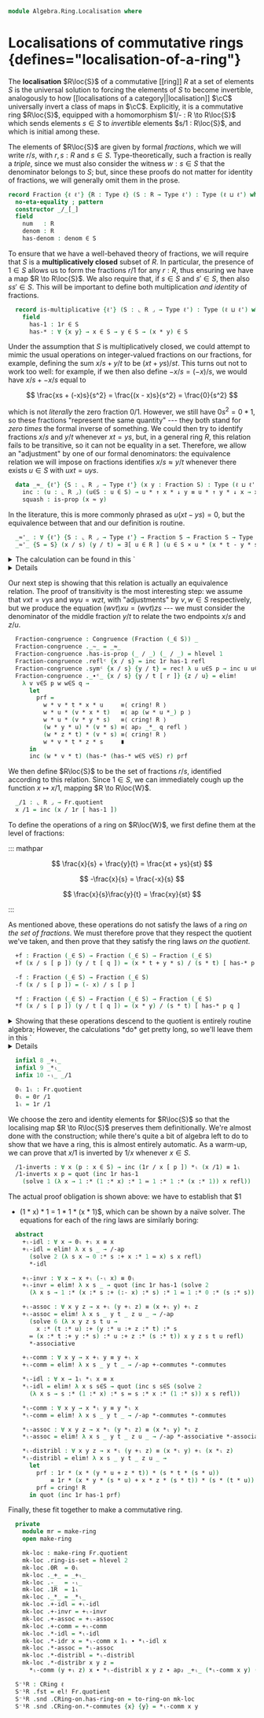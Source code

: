 <!--
```agda
open import 1Lab.Prelude hiding (_*_ ; _+_ ; _-_)

open import Algebra.Ring.Commutative
open import Algebra.Ring.Solver
open import Algebra.Ring

open import Data.Set.Coequaliser hiding (_/_)
open import Data.Nat.Base using (_≤_)
```
-->

```agda
module Algebra.Ring.Localisation where
```

# Localisations of commutative rings {defines="localisation-of-a-ring"}

The **localisation** $R\loc{S}$ of a commutative [[ring]] $R$ at a set
of elements $S$ is the universal solution to forcing the elements of $S$
to become invertible, analogously to how [[localisations of a
category||localisation]] $\cC$ universally invert a class of maps in
$\cC$. Explicitly, it is a commutative ring $R\loc{S}$, equipped with a
homomorphism $1/- : R \to R\loc{S}$ which sends elements $s \in S$ to
*invertible* elements $s/1 : R\loc{S}$, and which is initial among
these.

The elements of $R\loc{S}$ are given by formal *fractions*, which we
will write $r/s$, with $r, s : R$ and $s \in S$. Type-theoretically,
such a fraction is really a *triple*, since we must also consider the
witness $w : s \in S$ that the denominator belongs to $S$; but, since
these proofs do not matter for identity of fractions, we will generally
omit them in the prose.

```agda
record Fraction {ℓ ℓ'} {R : Type ℓ} (S : R → Type ℓ') : Type (ℓ ⊔ ℓ') where
  no-eta-equality ; pattern
  constructor _/_[_]
  field
    num   : R
    denom : R
    has-denom : denom ∈ S
```

<!--
```agda
open Fraction renaming (num to ↑ ; denom to ↓)

pattern _/_ x y = x / y [ _ ]

instance
  H-Level-Fraction
    : ∀ {n ℓ ℓ'} {R : Type ℓ} {S : R → Type ℓ'} ⦃ _ : H-Level R n ⦄ ⦃ _ : ∀ {x} → H-Level (S x) n ⦄
    → H-Level (Fraction S) n
  H-Level-Fraction {n = n} {k} {R = R} {S} = hlevel-instance
    (retract→is-hlevel {A = R × ∫ₚ S} n
      (λ (x , y , p) → x / y [ p ])
      (λ (x / y [ p ]) → x , y , p)
      (λ { (x / y [ p ]) i → x / y [ p ] })
        (hlevel n))

  Inductive-Fraction
    : ∀ {ℓ ℓ' ℓ'' ℓm} {R : Type ℓ} {S : R → Type ℓ'} {P : Fraction S → Type ℓ''}
    → ⦃ _ : Inductive ((num : ⌞ R ⌟) (denom : ⌞ R ⌟) (has : denom ∈ S) → P (num / denom [ has ])) ℓm ⦄
    → Inductive ((x : Fraction S) → P x) ℓm
  Inductive-Fraction ⦃ r ⦄ .Inductive.methods        = r .Inductive.methods
  Inductive-Fraction ⦃ r ⦄ .Inductive.from f (x / s [ p ]) = r .Inductive.from f x s p

Fraction-path
  : ∀ {ℓ ℓ'} {R : Type ℓ} {S : ⌞ R ⌟ → Type ℓ'}
  → ⦃ _ : ∀ {x} → H-Level (S x) 1 ⦄ {x y : Fraction S}
  → ↑ x ≡ ↑ y → ↓ x ≡ ↓ y → x ≡ y
Fraction-path {S = S} {x = x / s [ p ]} {y / t [ q ] } α β i = record
  { num = α i
  ; denom = β i
  ; has-denom = is-prop→pathp (λ i → hlevel {T = S (β i)} 1) p q i
  }
```
-->

<!--
```agda
module Frac {ℓ} (R : CRing ℓ) where
  open Explicit (R .snd)
  open CRing R
```
-->

To ensure that we have a well-behaved theory of fractions, we will
require that $S$ is a **multiplicatively closed** subset of $R$. In
particular, the presence of $1 \in S$ allows us to form the fractions
$r/1$ for any $r : R$, thus ensuring we have a map $R \to R\loc{S}$. We
also require that, if $s \in S$ and $s' \in S$, then also $ss' \in S$.
This will be important to define both multiplication *and identity* of
fractions.

```agda
  record is-multiplicative {ℓ'} (S : ⌞ R ⌟ → Type ℓ') : Type (ℓ ⊔ ℓ') where
    field
      has-1 : 1r ∈ S
      has-* : ∀ {x y} → x ∈ S → y ∈ S → (x * y) ∈ S
```

Under the assumption that $S$ is multiplicatively closed, we could
attempt to mimic the usual operations on integer-valued fractions on our
fractions, for example, defining the sum $x/s + y/t$ to be $(xt+ys)/st$.
This turns out not to work too well: for example, if we then also define
$-x/s = (-x)/s$, we would have $x/s + -x/s$ equal to

$$
\frac{xs + (-x)s}{s^2} = \frac{(x - x)s}{s^2} = \frac{0}{s^2}
$$

which is not *literally* the zero fraction $0/1$. However, we still have
$0s^2 = 0*1$, so these fractions "represent the same quantity" --- they
both stand for *zero times* the formal inverse of something. We could
then try to identify fractions $x/s$ and $y/t$ whenever $xt = ys$, but,
in a general ring $R$, this relation fails to be transitive, so it can
not be equality in a set. Therefore, we allow an "adjustment" by one of
our formal denominators: the equivalence relation we will impose on
fractions identifies $x/s \approx y/t$ whenever there exists $u \in S$
with $uxt = uys$.

```agda
  data _≈_ {ℓ'} {S : ⌞ R ⌟ → Type ℓ'} (x y : Fraction S) : Type (ℓ ⊔ ℓ') where
    inc : (u : ⌞ R ⌟) (u∈S : u ∈ S) → u * ↑ x * ↓ y ≡ u * ↑ y * ↓ x → x ≈ y
    squash : is-prop (x ≈ y)
```

<!--
```agda
  {-
  We define _≈_ as a data type so it's injective. It could also be a
  record, but then we'd have to truncate the record in a separate step.
  -}

  instance
    Inductive-≈
      : ∀ {ℓ' ℓ'' ℓm} {S : ⌞ R ⌟ → Type ℓ'} {x y : Fraction S} {P : x ≈ y → Type ℓ''}
      → ⦃ h : ∀ {x} → H-Level (P x) 1 ⦄
      → ⦃ r : Inductive ((u : ⌞ R ⌟) (u∈S : u ∈ S) (p : u * ↑ x * ↓ y ≡ u * ↑ y * ↓ x) → P (inc u u∈S p)) ℓm ⦄
      → Inductive ((p : x ≈ y) → P p) ℓm
    Inductive-≈ ⦃ h ⦄ ⦃ r ⦄ .Inductive.methods = r .Inductive.methods
    Inductive-≈ {S = S} {x} {y} {P} ⦃ h ⦄ ⦃ r ⦄ .Inductive.from f = go (r .Inductive.from f) where
      go
        : ((u : ⌞ R ⌟) (u∈S : u ∈ S) (p : u * ↑ x * ↓ y ≡ u * ↑ y * ↓ x) → P (inc u u∈S p))
        → ∀ x → P x
      go m (inc u u∈S x) = m u u∈S x
      go m (squash x y i) = is-prop→pathp (λ i → hlevel {T = P (squash x y i)} 1) (go m x) (go m y) i

    H-Level-≈ : ∀ {ℓ'} {S : ⌞ R ⌟ → Type ℓ'} {x y : Fraction S} {n} → H-Level (x ≈ y) (suc n)
    H-Level-≈ = prop-instance squash
```
-->

In the literature, this is more commonly phrased as $u(xt - ys) = 0$,
but the equivalence between that and our definition is routine.

```agda
  _≈'_ : ∀ {ℓ'} {S : ⌞ R ⌟ → Type ℓ'} → Fraction S → Fraction S → Type _
  _≈'_ {S = S} (x / s) (y / t) = ∃[ u ∈ R ] (u ∈ S × u * (x * t - y * s) ≡ 0r)
```

<details>
<summary>The calculation can be found in this `<details>`{.html} block.</summary>

```agda
  ≈→≈' : ∀ {ℓ'} {S : ⌞ R ⌟ → Type ℓ'} {x y : Fraction S} → x ≈ y → x ≈' y
  ≈→≈' {x = x / s} {y = y / t} = elim! λ u u∈S p →
    let
      prf =
        u * (x * t - y * s)   ≡⟨ solve 5 (λ u x t y s → u :* (x :* t :- y :* s) ≔ u :* x :* t :- u :* y :* s) u x t y s refl ⟩
        u * x * t - u * y * s ≡⟨ ap₂ _-_ refl (sym p) ⟩
        u * x * t - u * x * t ≡⟨ solve 1 (λ x → x :- x ≔ 0) (u * x * t) refl ⟩
        0r                    ∎
    in inc (u , u∈S , prf)

  ≈'→≈ : ∀ {ℓ'} {S : ⌞ R ⌟ → Type ℓ'} {x y : Fraction S} → x ≈' y → x ≈ y
  ≈'→≈ {x = x / s} {y = y / t} = elim! λ u u∈S p →
    let
      prf =
        u * x * t - u * y * s ≡⟨ solve 5 (λ u x t y s → u :* x :* t :- u :* y :* s ≔ u :* (x :* t :- y :* s)) u x t y s refl ⟩
        u * (x * t - y * s)   ≡⟨ p ⟩
        0r                    ∎
    in inc u u∈S (zero-diff prf)
```

</details>

<!--
```agda
module Loc {ℓ} (R : CRing ℓ) (S : ⌞ R ⌟ → Ω) (mult : Frac.is-multiplicative R (_∈ S)) where
  open Frac.is-multiplicative mult
  open Explicit (R .snd)
  open CRing R
  open Frac R public

  open Congruence using (_∼_ ; has-is-prop ; reflᶜ ; _∙ᶜ_ ; symᶜ)
```
-->

Our next step is showing that this relation is actually an equivalence
relation. The proof of transitivity is the most interesting step: we
assume that $vxt = vys$ and $wyu = wzt$, with "adjustments" by $v, w \in
S$ respectively, but we produce the equation $(wvt)xu = (wvt)zs$ --- we
must consider the denominator of the middle fraction $y/t$ to relate the
two endpoints $x/s$ and $z/u$.

```agda
  Fraction-congruence : Congruence (Fraction (_∈ S)) _
  Fraction-congruence ._∼_ = _≈_
  Fraction-congruence .has-is-prop (_ / _) (_ / _) = hlevel 1
  Fraction-congruence .reflᶜ {x / s} = inc 1r has-1 refl
  Fraction-congruence .symᶜ {x / s} {y / t} = rec! λ u u∈S p → inc u u∈S (sym p)
  Fraction-congruence ._∙ᶜ_ {x / s} {y / t [ r ]} {z / u} = elim!
    λ v v∈S p w w∈S q →
      let
        prf =
          w * v * t * x * u     ≡⟨ cring! R ⟩
          w * u * (v * x * t)   ≡⟨ ap (w * u *_) p ⟩
          w * u * (v * y * s)   ≡⟨ cring! R ⟩
          (w * y * u) * (v * s) ≡⟨ ap₂ _*_ q refl ⟩
          (w * z * t) * (v * s) ≡⟨ cring! R ⟩
          w * v * t * z * s     ∎
      in
      inc (w * v * t) (has-* (has-* w∈S v∈S) r) prf
```

<!--
```agda
  module Fr = Congruence Fraction-congruence
  open Fraction

  private
    /-ap : ∀ {x y : Fraction (_∈ S)} → x .num ≡ y .num → x .denom ≡ y .denom → Path Fr.quotient (inc x) (inc y)
    /-ap p q = ap Coeq.inc (Fraction-path p q)
```
-->

We then define $R\loc{S}$ to be the set of fractions $r/s$, identified
according to this relation. Since $1 \in S$, we can immediately cough up
the function $x \mapsto x/1$, mapping $R \to R\loc{W}$.

```agda
  _/1 : ⌞ R ⌟ → Fr.quotient
  x /1 = inc (x / 1r [ has-1 ])
```

To define the operations of a ring on $R\loc{W}$, we first define them
at the level of fractions:

::: mathpar

$$
\frac{x}{s} + \frac{y}{t} = \frac{xt + ys}{st}
$$

$$
-\frac{x}{s} = \frac{-x}{s}
$$

$$
\frac{x}{s}\frac{y}{t} = \frac{xy}{st}
$$

:::

As mentioned above, these operations do not satisfy the laws of a ring
*on the set of fractions*. We must therefore prove that they respect the
quotient we've taken, and then prove that they satisfy the ring laws *on
the quotient*.

```agda
  +f : Fraction (_∈ S) → Fraction (_∈ S) → Fraction (_∈ S)
  +f (x / s [ p ]) (y / t [ q ]) = (x * t + y * s) / (s * t) [ has-* p q ]

  -f : Fraction (_∈ S) → Fraction (_∈ S)
  -f (x / s [ p ]) = (- x) / s [ p ]

  *f : Fraction (_∈ S) → Fraction (_∈ S) → Fraction (_∈ S)
  *f (x / s [ p ]) (y / t [ q ]) = (x * y) / (s * t) [ has-* p q ]
```

<details>
<summary>Showing that these operations descend to the quotient is
entirely routine algebra; However, the calculations *do* get pretty
long, so we'll leave them in this `<details>`{.html} block.</summary>

```agda
  -ₗ_ : Fr.quotient → Fr.quotient
  -ₗ_ = Quot-elim (λ _ → hlevel 2) (λ x → inc (-f x)) -f-resp where abstract
    -f-resp : ∀ x y → x ≈ y → Path Fr.quotient (inc (-f x)) (inc (-f y))
    -f-resp (x / s) (y / t) = elim! λ u u∈S p →
      let
        prf =
          u * (- x) * t ≡⟨ ap (_* t) (sym neg-*-r) ∙ sym neg-*-l ⟩
          - (u * x * t) ≡⟨ ap -_ p ⟩
          - (u * y * s) ≡⟨ neg-*-l ∙ ap (_* s) neg-*-r ⟩
          u * (- y) * s ∎
      in quot (inc u u∈S prf)

  _+ₗ_ : Fr.quotient → Fr.quotient → Fr.quotient
  _+ₗ_ = Fr.op₂-comm +f (λ a b → Fr.reflᶜ' (+f-comm a b)) +f-resp where abstract
    +f-comm : ∀ u v → +f u v ≡ +f v u
    +f-comm (x / s) (y / t) = Fraction-path +-commutes *-commutes

    +f-resp : ∀ x u v → u ≈ v → +f x u ≈ +f x v
    +f-resp (x / s) (u / y) (v / z) = rec! λ w w∈S p →
      let
        prf =
          w * (x * y + u * s) * (s * z)             ≡⟨ cring! R ⟩
          w * x * y * s * z + s * s * ⌜ w * u * z ⌝ ≡⟨ ap! p ⟩
          w * x * y * s * z + s * s * ⌜ w * v * y ⌝ ≡⟨ cring! R ⟩
          w * (x * z + v * s) * (s * y)             ∎
      in inc w w∈S prf

  _*ₗ_ : Fr.quotient → Fr.quotient → Fr.quotient
  _*ₗ_ = Fr.op₂-comm *f *f-comm *f-resp where abstract
    *f-comm : ∀ u v → *f u v ≈ *f v u
    *f-comm (x / s) (y / t) = inc 1r has-1 (solve 4 (λ x y t s → 1 :* (x :* y) :* (t :* s) ≔ 1 :* (y :* x) :* (s :* t)) x y t s refl)

    *f-resp : ∀ x u v → u ≈ v → *f x u ≈ *f x v
    *f-resp (x / s) (u / y) (v / z) = rec! λ w w∈S p →
      let
        prf =
          w * (x * u) * (s * z) ≡⟨ cring! R ⟩
          s * x * (w * u * z)   ≡⟨ ap (s * x *_) p ⟩
          s * x * (w * v * y)   ≡⟨ cring! R ⟩
          w * (x * v) * (s * y) ∎
      in inc w w∈S prf
```
</details>

```agda
  infixl 8 _+ₗ_
  infixl 9 _*ₗ_
  infix 10 -ₗ_ _/1

  0ₗ 1ₗ : Fr.quotient
  0ₗ = 0r /1
  1ₗ = 1r /1
```

We choose the zero and identity elements for $R\loc{S}$ so that the
localising map $R \to R\loc{S}$ preserves them definitionally. We're
almost done with the construction; while there's quite a bit of algebra
left to do to show that we have a ring, this is almost entirely
automatic. As a warm-up, we can prove that $x/1$ is inverted by $1/x$
whenever $x \in S$.

```agda
  /1-inverts : ∀ x (p : x ∈ S) → inc (1r / x [ p ]) *ₗ (x /1) ≡ 1ₗ
  /1-inverts x p = quot (inc 1r has-1
    (solve 1 (λ x → 1 :* (1 :* x) :* 1 ≔ 1 :* 1 :* (x :* 1)) x refl))
```

The actual proof obligation is shown above: we have to establish that $1
* (1 * x) * 1 = 1 * 1 * (x * 1)$, which can be shown by a naïve solver.
The equations for each of the ring laws are similarly boring:

```agda
  abstract
    +ₗ-idl : ∀ x → 0ₗ +ₗ x ≡ x
    +ₗ-idl = elim! λ x s _ → /-ap
      (solve 2 (λ s x → 0 :* s :+ x :* 1 ≔ x) s x refl)
      *-idl

    +ₗ-invr : ∀ x → x +ₗ (-ₗ x) ≡ 0ₗ
    +ₗ-invr = elim! λ x s _ → quot (inc 1r has-1 (solve 2
      (λ x s → 1 :* (x :* s :+ (:- x) :* s) :* 1 ≔ 1 :* 0 :* (s :* s)) x s refl))

    +ₗ-assoc : ∀ x y z → x +ₗ (y +ₗ z) ≡ (x +ₗ y) +ₗ z
    +ₗ-assoc = elim! λ x s _ y t _ z u _ → /-ap
      (solve 6 (λ x y z s t u →
        x :* (t :* u) :+ (y :* u :+ z :* t) :* s
      ≔ (x :* t :+ y :* s) :* u :+ z :* (s :* t)) x y z s t u refl)
      *-associative

    +ₗ-comm : ∀ x y → x +ₗ y ≡ y +ₗ x
    +ₗ-comm = elim! λ x s _ y t _ → /-ap +-commutes *-commutes

    *ₗ-idl : ∀ x → 1ₗ *ₗ x ≡ x
    *ₗ-idl = elim! λ x s s∈S → quot (inc s s∈S (solve 2
      (λ x s → s :* (1 :* x) :* s ≔ s :* x :* (1 :* s)) x s refl))

    *ₗ-comm : ∀ x y → x *ₗ y ≡ y *ₗ x
    *ₗ-comm = elim! λ x s _ y t _ → /-ap *-commutes *-commutes

    *ₗ-assoc : ∀ x y z → x *ₗ (y *ₗ z) ≡ (x *ₗ y) *ₗ z
    *ₗ-assoc = elim! λ x s _ y t _ z u _ → /-ap *-associative *-associative

    *ₗ-distribl : ∀ x y z → x *ₗ (y +ₗ z) ≡ (x *ₗ y) +ₗ (x *ₗ z)
    *ₗ-distribl = elim! λ x s _ y t _ z u _ →
      let
        prf : 1r * (x * (y * u + z * t)) * (s * t * (s * u))
            ≡ 1r * (x * y * (s * u) + x * z * (s * t)) * (s * (t * u))
        prf = cring! R
      in quot (inc 1r has-1 prf)
```

Finally, these fit together to make a commutative ring.

```agda
  private
    module mr = make-ring
    open make-ring

    mk-loc : make-ring Fr.quotient
    mk-loc .ring-is-set = hlevel 2
    mk-loc .0R  = 0ₗ
    mk-loc ._+_ = _+ₗ_
    mk-loc .-_  = -ₗ_
    mk-loc .1R  = 1ₗ
    mk-loc ._*_ = _*ₗ_
    mk-loc .+-idl = +ₗ-idl
    mk-loc .+-invr = +ₗ-invr
    mk-loc .+-assoc = +ₗ-assoc
    mk-loc .+-comm = +ₗ-comm
    mk-loc .*-idl = *ₗ-idl
    mk-loc .*-idr x = *ₗ-comm x 1ₗ ∙ *ₗ-idl x
    mk-loc .*-assoc = *ₗ-assoc
    mk-loc .*-distribl = *ₗ-distribl
    mk-loc .*-distribr x y z =
      *ₗ-comm (y +ₗ z) x ∙ *ₗ-distribl x y z ∙ ap₂ _+ₗ_ (*ₗ-comm x y) (*ₗ-comm x z)

  S⁻¹R : CRing ℓ
  S⁻¹R .fst = el! Fr.quotient
  S⁻¹R .snd .CRing-on.has-ring-on = to-ring-on mk-loc
  S⁻¹R .snd .CRing-on.*-commutes {x} {y} = *ₗ-comm x y
```
